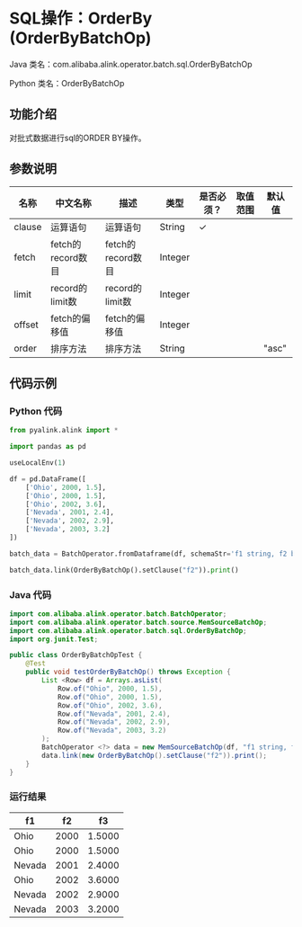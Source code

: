 # SQL操作：OrderBy (OrderByBatchOp)
Java 类名：com.alibaba.alink.operator.batch.sql.OrderByBatchOp

Python 类名：OrderByBatchOp


## 功能介绍
对批式数据进行sql的ORDER BY操作。

## 参数说明

| 名称 | 中文名称 | 描述 | 类型 | 是否必须？ | 取值范围 | 默认值 |
| --- | --- | --- | --- | --- | --- | --- |
| clause | 运算语句 | 运算语句 | String | ✓ |  |  |
| fetch | fetch的record数目 | fetch的record数目 | Integer |  |  |  |
| limit | record的limit数 | record的limit数 | Integer |  |  |  |
| offset | fetch的偏移值 | fetch的偏移值 | Integer |  |  |  |
| order | 排序方法 | 排序方法 | String |  |  | "asc" |



## 代码示例
### Python 代码
```python
from pyalink.alink import *

import pandas as pd

useLocalEnv(1)

df = pd.DataFrame([
    ['Ohio', 2000, 1.5],
    ['Ohio', 2000, 1.5],
    ['Ohio', 2002, 3.6],
    ['Nevada', 2001, 2.4],
    ['Nevada', 2002, 2.9],
    ['Nevada', 2003, 3.2]
])

batch_data = BatchOperator.fromDataframe(df, schemaStr='f1 string, f2 bigint, f3 double')

batch_data.link(OrderByBatchOp().setClause("f2")).print()
```

### Java 代码
```java
import com.alibaba.alink.operator.batch.BatchOperator;
import com.alibaba.alink.operator.batch.source.MemSourceBatchOp;
import com.alibaba.alink.operator.batch.sql.OrderByBatchOp;
import org.junit.Test;

public class OrderByBatchOpTest {
	@Test
    public void testOrderByBatchOp() throws Exception {
        List <Row> df = Arrays.asList(
    	    Row.of("Ohio", 2000, 1.5),
    		Row.of("Ohio", 2000, 1.5),
    		Row.of("Ohio", 2002, 3.6),
    		Row.of("Nevada", 2001, 2.4),
    		Row.of("Nevada", 2002, 2.9),
    		Row.of("Nevada", 2003, 3.2)
    	);
    	BatchOperator <?> data = new MemSourceBatchOp(df, "f1 string, f2 int, f3 double");
    	data.link(new OrderByBatchOp().setClause("f2")).print();
	}
}
```

### 运行结果

f1|f2|f3
---|---|---
Ohio|2000|1.5000
Ohio|2000|1.5000
Nevada|2001|2.4000
Ohio|2002|3.6000
Nevada|2002|2.9000
Nevada|2003|3.2000
